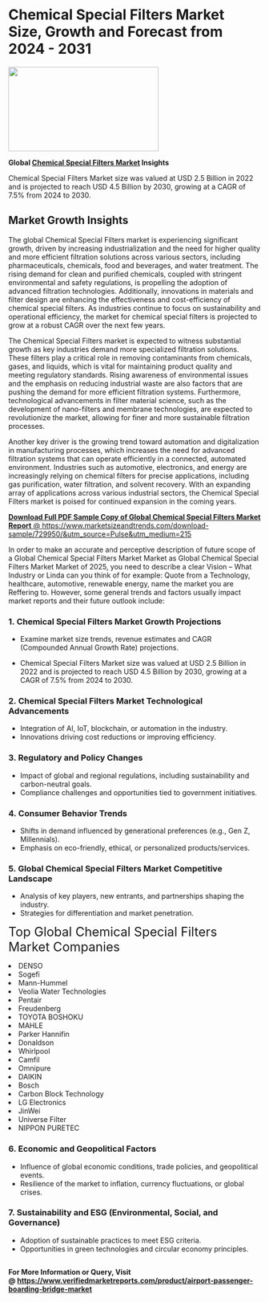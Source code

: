 <H1>Chemical Special Filters Market Size, Growth and Forecast from 2024 - 2031</H1><img class="aligncenter size-medium wp-image-584254" src="https://thirdeyenews.in/wp-content/uploads/2024/09/Global-Market-Research-300x168.jpeg" alt="" width="300" height="168" /><p><strong>Global&nbsp;<a href="https://www.marketsizeandtrends.com/download-sample/729950/&amp;utm_source=Pulse&amp;utm_medium=215">Chemical Special Filters Market</a> Insights</strong></p><p>Chemical Special Filters Market size was valued at USD 2.5 Billion in 2022 and is projected to reach USD 4.5 Billion by 2030, growing at a CAGR of 7.5% from 2024 to 2030.</p><p><h2>Market Growth Insights</h2> <p>The global Chemical Special Filters market is experiencing significant growth, driven by increasing industrialization and the need for higher quality and more efficient filtration solutions across various sectors, including pharmaceuticals, chemicals, food and beverages, and water treatment. The rising demand for clean and purified chemicals, coupled with stringent environmental and safety regulations, is propelling the adoption of advanced filtration technologies. Additionally, innovations in materials and filter design are enhancing the effectiveness and cost-efficiency of chemical special filters. As industries continue to focus on sustainability and operational efficiency, the market for chemical special filters is projected to grow at a robust CAGR over the next few years.</p> <p><a href="#"></a></p> <p>The Chemical Special Filters market is expected to witness substantial growth as key industries demand more specialized filtration solutions. These filters play a critical role in removing contaminants from chemicals, gases, and liquids, which is vital for maintaining product quality and meeting regulatory standards. Rising awareness of environmental issues and the emphasis on reducing industrial waste are also factors that are pushing the demand for more efficient filtration systems. Furthermore, technological advancements in filter material science, such as the development of nano-filters and membrane technologies, are expected to revolutionize the market, allowing for finer and more sustainable filtration processes.</p> <p>Another key driver is the growing trend toward automation and digitalization in manufacturing processes, which increases the need for advanced filtration systems that can operate efficiently in a connected, automated environment. Industries such as automotive, electronics, and energy are increasingly relying on chemical filters for precise applications, including gas purification, water filtration, and solvent recovery. With an expanding array of applications across various industrial sectors, the Chemical Special Filters market is poised for continued expansion in the coming years.</p> <p><a href="#"></p><p><span class=""><strong>Download Full PDF Sample Copy of Global Chemical Special Filters Market Report</strong> @ <a href="https://www.marketsizeandtrends.com/download-sample/729950/&amp;utm_source=Pulse&amp;utm_medium=215" target="_blank">https://www.marketsizeandtrends.com/download-sample/729950/&amp;utm_source=Pulse&amp;utm_medium=215</a></span></p><p>In order to make an accurate and perceptive description of future scope of a Global&nbsp;Chemical Special Filters Market Market as Global&nbsp;Chemical Special Filters Market Market of 2025, you need to describe a clear Vision &ndash; What Industry or Linda can you think of for example: Quote from a Technology, healthcare, automotive, renewable energy, name the market you are Reffering to. However, some general trends and factors usually impact market reports and their future outlook include:</p><h3>1.&nbsp;<strong>Chemical Special Filters Market Growth Projections</strong></h3><ul><li>Examine market size trends, revenue estimates and CAGR (Compounded Annual Growth Rate) projections.</li><li><p>Chemical Special Filters Market size was valued at USD 2.5 Billion in 2022 and is projected to reach USD 4.5 Billion by 2030, growing at a CAGR of 7.5% from 2024 to 2030.</p></li></ul><h3>2.&nbsp;<strong>Chemical Special Filters Market Technological Advancements</strong></h3><ul><li>Integration of AI, IoT, blockchain, or automation in the industry.</li><li>Innovations driving cost reductions or improving efficiency.</li></ul><h3>3.&nbsp;<strong>Regulatory and Policy Changes</strong></h3><ul><li>Impact of global and regional regulations, including sustainability and carbon-neutral goals.</li><li>Compliance challenges and opportunities tied to government initiatives.</li></ul><h3>4.&nbsp;<strong>Consumer Behavior Trends</strong></h3><ul><li>Shifts in demand influenced by generational preferences (e.g., Gen Z, Millennials).</li><li>Emphasis on eco-friendly, ethical, or personalized products/services.</li></ul><h3>5.&nbsp;<strong>Global Chemical Special Filters Market Competitive Landscape</strong></h3><ul><li>Analysis of key players, new entrants, and partnerships shaping the industry.</li><li>Strategies for differentiation and market penetration.</li></ul><p data-pm-slice="1 1 []"><span style="color: inherit; font-family: inherit; font-size: 25px;">Top Global Chemical Special Filters Market Companies</span></p><div class="" data-test-id=""><p><li>DENSO</li><li> Sogefi</li><li> Mann-Hummel</li><li> Veolia Water Technologies</li><li> Pentair</li><li> Freudenberg</li><li> TOYOTA BOSHOKU</li><li> MAHLE</li><li> Parker Hannifin</li><li> Donaldson</li><li> Whirlpool</li><li> Camfil</li><li> Omnipure</li><li> DAIKIN</li><li> Bosch</li><li> Carbon Block Technology</li><li> LG Electronics</li><li> JinWei</li><li> Universe Filter</li><li> NIPPON PURETEC</li></p></div><h3>6.&nbsp;<strong>Economic and Geopolitical Factors</strong></h3><ul><li>Influence of global economic conditions, trade policies, and geopolitical events.</li><li>Resilience of the market to inflation, currency fluctuations, or global crises.</li></ul><h3>7.&nbsp;<strong>Sustainability and ESG (Environmental, Social, and Governance)</strong></h3><ul><li>Adoption of sustainable practices to meet ESG criteria.</li><li>Opportunities in green technologies and circular economy principles.</li></ul><h2><strong style="font-size: 14px;">For More Information or Query, Visit @&nbsp;</strong><a style="background-color: #ffffff; font-size: 14px;" href="https://www.marketsizeandtrends.com/report/chemical-special-filters-market/" target="_blank">https://www.verifiedmarketreports.com/product/airport-passenger-boarding-bridge-market</a></h2>
